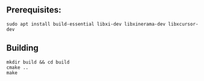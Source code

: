 ## Prerequisites:
```shell
sudo apt install build-essential libxi-dev libxinerama-dev libxcursor-dev
```

## Building 
```shell
mkdir build && cd build
cmake ..
make
```
